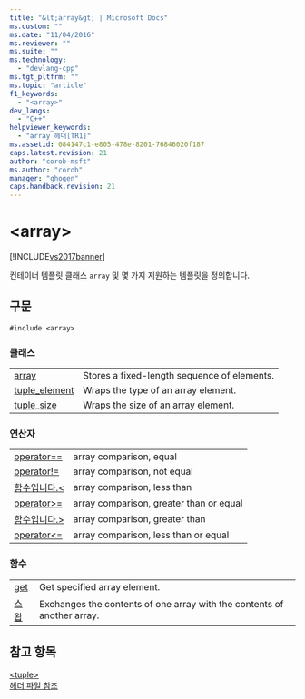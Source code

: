 ```yaml
---
title: "&lt;array&gt; | Microsoft Docs"
ms.custom: ""
ms.date: "11/04/2016"
ms.reviewer: ""
ms.suite: ""
ms.technology: 
  - "devlang-cpp"
ms.tgt_pltfrm: ""
ms.topic: "article"
f1_keywords: 
  - "<array>"
dev_langs: 
  - "C++"
helpviewer_keywords: 
  - "array 헤더[TR1]"
ms.assetid: 084147c1-e805-478e-8201-76846020f187
caps.latest.revision: 21
author: "corob-msft"
ms.author: "corob"
manager: "ghogen"
caps.handback.revision: 21
---
```

# &lt;array&gt;
[!INCLUDE[vs2017banner](../assembler/inline/includes/vs2017banner.md)]

컨테이너 템플릿 클래스 `array` 및 몇 가지 지원하는 템플릿을 정의합니다.  
  
## 구문  
  
```  
#include <array>  
```  
  
### 클래스  
  
|||  
|-|-|  
|[array](../standard-library/array-class-stl.md)|Stores a fixed\-length sequence of elements.|  
|[tuple\_element](../standard-library/tuple-element-class-array.md)|Wraps the type of an array element.|  
|[tuple\_size](../standard-library/tuple-size-class-array.md)|Wraps the size of an array element.|  
  
### 연산자  
  
|||  
|-|-|  
|[operator\=\=](../Topic/operator==%20%3Carray%3E.md)|array comparison, equal|  
|[operator\!\=](../Topic/operator!=%20%3Carray%3E.md)|array comparison, not equal|  
|[함수입니다.\<](../Topic/operator%3C%20%3Carray%3E.md)|array comparison, less than|  
|[operator\>\=](../Topic/operator%3E=%20%3Carray%3E.md)|array comparison, greater than or equal|  
|[함수입니다.\>](../Topic/operator%3E%20%3Carray%3E.md)|array comparison, greater than|  
|[operator\<\=](../Topic/operator%3C=%20%3Carray%3E.md)|array comparison, less than or equal|  
  
### 함수  
  
|||  
|-|-|  
|[get](../Topic/get%20Function%20%3Carray%3E.md)|Get specified array element.|  
|[스왑](../Topic/swap%20Function%20%3Carray%3E.md)|Exchanges the contents of one array with the contents of another array.|  
  
## 참고 항목  
 [\<tuple\>](../standard-library/tuple.md)   
 [헤더 파일 참조](../standard-library/cpp-standard-library-header-files.md)